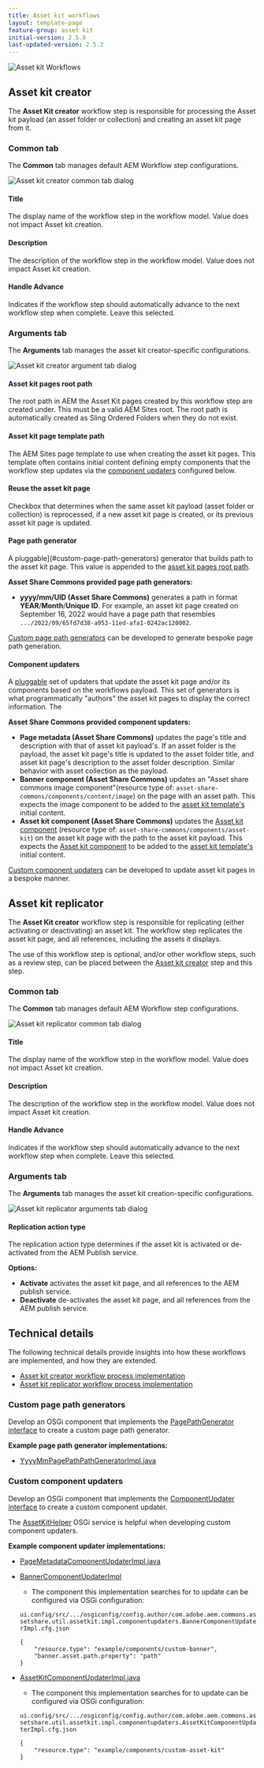 ```yaml
---
title: Asset kit workflows
layout: template-page
feature-group: asset kit
initial-version: 2.5.0
last-updated-version: 2.5.2
---
```


![Asset kit Workflows](./images/main.png)

## Asset kit creator

The __Asset Kit creator__ workflow step is responsible for processing the Asset kit payload (an asset folder or collection) and creating an asset kit page from it.

### Common tab

The __Common__ tab manages default AEM Workflow step configurations.

![Asset kit creator common tab dialog](./images/asset-kit-creator-common.png)

#### Title

The display name of the workflow step in the workflow model. Value does not impact Asset kit creation.

#### Description

The description of the workflow step in the workflow model. Value does not impact Asset kit creation.

#### Handle Advance

Indicates if the workflow step should automatically advance to the next workflow step when complete. Leave this selected.

### Arguments tab

The __Arguments__ tab manages the asset kit creator-specific configurations.

![Asset kit creator argument tab dialog](./images/asset-kit-creator-arguments.png)

#### Asset kit pages root path

The root path in AEM the Asset Kit pages created by this workflow step are created under. This must be a valid AEM Sites root. The root path is automatically created as Sling Ordered Folders when they do not exist.

#### Asset kit page template path

The AEM Sites page template to use when creating the asset kit pages. This template often contains initial content defining empty components that the workflow step updates via the [component updaters](#component-updaters) configured below.

#### Reuse the asset kit page

Checkbox that determines when the same asset kit payload (asset folder or collection) is reprocessed, if a new asset kit page is created, or its previous asset kit page is updated.

#### Page path generator

A pluggable](#custom-page-path-generators) generator that builds path to the asset kit page. This value is appended to the [asset kit pages root path](#asset-kit-pages-root-path).

__Asset Share Commons provided page path generators:__

+ __yyyy/mm/UID (Asset Share Commons)__ generates a path in format __YEAR__/__Month__/__Unique ID__. For example, an asset kit page created on September 16, 2022 would have a page path that resembles `.../2022/09/65fd7d38-a953-11ed-afa1-0242ac120002`.

[Custom page path generators](#custom-page-path-generators) can be developed to generate bespoke page path generation.


#### Component updaters

A [pluggable](#custom-page-path-generators) set of updaters that update the asset kit page and/or its components based on the workflows payload. This set of generators is what programmatically "authors" the asset kit pages to display the correct information. The 

__Asset Share Commons provided component updaters:__

+ __Page metadata (Asset Share Commons)__ updates the page's title and description with that of asset kit payload's. If an asset folder is the payload, the asset kit page's title is updated to the asset folder title, and asset kit page's description to the asset folder description. Similar behavior with asset collection as the payload.
+ __Banner component (Asset Share Commons)__ updates an "Asset share commons image component"(resource type of: `asset-share-commons/components/content/image`) on the page with an asset path. This expects the image component to be added to the [asset kit template's](#asset-kit-page-template-path) initial content. 
+ __Asset kit component (Asset Share Commons)__ updates the [Asset kit component](../pages/index.md#asset-kit-component) (resource type of: `asset-share-commons/components/asset-kit`) on the asset kit page with the path to the asset kit payload. This expects the [Asset kit component](../pages/index.md#asset-kit-component) to be added to the [asset kit template's](#asset-kit-page-template-path) initial content. 

[Custom component updaters](#custom-component-updaters) can be developed to update asset kit pages in a bespoke manner.

## Asset kit replicator

The __Asset Kit creator__ workflow step is responsible for replicating (either activating or deactivating) an asset kit. The workflow step replicates the asset kit page, and all references, including the assets it displays.

The use of this workflow step is optional, and/or other workflow steps, such as a review step, can be placed between the [Asset kit creator](#asset-kit-creator) step and this step.

### Common tab

The __Common__ tab manages default AEM Workflow step configurations.

![Asset kit replicator common tab dialog](./images/asset-kit-replicator-common.png)

#### Title

The display name of the workflow step in the workflow model. Value does not impact Asset kit creation.

#### Description

The description of the workflow step in the workflow model. Value does not impact Asset kit creation.

#### Handle Advance

Indicates if the workflow step should automatically advance to the next workflow step when complete. Leave this selected.

### Arguments tab

The __Arguments__ tab manages the asset kit creation-specific configurations.

![Asset kit replicator arguments tab dialog](./images/asset-kit-replicator-arguments.png)

#### Replication action type

The replication action type determines if the asset kit is activated or de-activated from the AEM Publish service.

__Options:__
 
+ __Activate__ activates the asset kit page, and all references to the AEM publish service.
+ __Deactivate__ de-activates the asset kit page, and all references from the AEM publish service.



## Technical details

The following technical details provide insights into how these workflows are implemented, and how they are extended.

+ [Asset kit creator workflow process implementation](https://github.com/adobe/asset-share-commons/blob/main/core/src/main/java/com/adobe/aem/commons/assetshare/workflow/assetkit/impl/AssetKitCreatorWorkflowProcess.java)
+ [Asset kit replicator workflow process implementation](https://github.com/adobe/asset-share-commons/blob/main/core/src/main/java/com/adobe/aem/commons/assetshare/workflow/assetkit/impl/AssetKitReplicationWorkflowProcess.java)

### Custom page path generators

Develop an OSGi component that implements the [PagePathGenerator interface](https://javadoc.io/static/com.adobe.aem.commons/assetshare.core/2.5.2/com/adobe/aem/commons/assetshare/util/assetkit/PagePathGenerator.html) to create a custom page path generator.

__Example page path generator implementations:__

+ [YyyyMmPagePathPathGeneratorImpl.java](https://github.com/adobe/asset-share-commons/blob/main/core/src/main/java/com/adobe/aem/commons/assetshare/util/assetkit/impl/pagegenerators/YyyyMmPagePathPathGeneratorImpl.java) 

### Custom component updaters

Develop an OSGi component that implements the [ComponentUpdater interface](https://javadoc.io/static/com.adobe.aem.commons/assetshare.core/2.5.2/com/adobe/aem/commons/assetshare/util/assetkit/ComponentUpdater.html) to create a custom component updater.

The [AssetKitHelper](https://javadoc.io/static/com.adobe.aem.commons/assetshare.core/2.5.2/com/adobe/aem/commons/assetshare/util/assetkit/AssetKitHelper.html) OSGi service is helpful when developing custom component updaters.

__Example component updater implementations:__

+ [PageMetadataComponentUpdaterImpl.java](https://github.com/adobe/asset-share-commons/blob/main/core/src/main/java/com/adobe/aem/commons/assetshare/util/assetkit/impl/componentupdaters/PageMetadataComponentUpdaterImpl.java)
+ [BannerComponentUpdaterImpl](https://github.com/adobe/asset-share-commons/blob/main/core/src/main/java/com/adobe/aem/commons/assetshare/util/assetkit/impl/componentupdaters/BannerComponentUpdaterImpl.java)
    + The component this implementation searches for to update can be configured via OSGi configuration:

    `ui.config/src/.../osgiconfig/config.author/com.adobe.aem.commons.assetshare.util.assetkit.impl.componentupdaters.BannerComponentUpdaterImpl.cfg.json`

    ```
    {
        "resource.type": "example/components/custom-banner",
        "banner.asset.path.property": "path"
    }
    ```

+ [AssetKitComponentUpdaterImpl.java](https://github.com/adobe/asset-share-commons/blob/main/core/src/main/java/com/adobe/aem/commons/assetshare/util/assetkit/impl/componentupdaters/AssetKitComponentUpdaterImpl.java)
    + The component this implementation searches for to update can be configured via OSGi configuration:

    `ui.config/src/.../osgiconfig/config.author/com.adobe.aem.commons.assetshare.util.assetkit.impl.componentupdaters.AssetKitComponentUpdaterImpl.cfg.json`

    ```
    {
        "resource.type": "example/components/custom-asset-kit"
    }
    ```
